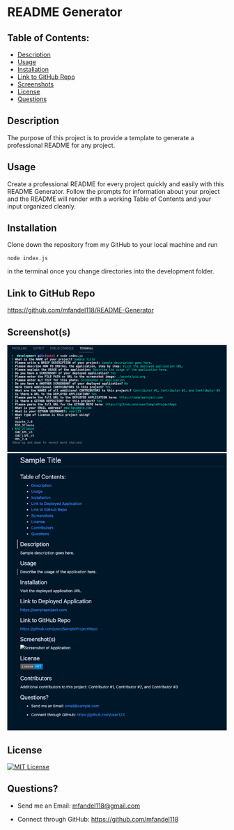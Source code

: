 # README Generator

## Table of Contents:

- [Description](#description)
- [Usage](#usage)
- [Installation](#installation)
- [Link to GitHub Repo](#link-to-github-repo)
- [Screenshots](#screenshots)
- [License](#license)
- [Questions](#questions)

## Description

The purpose of this project is to provide a template to generate a professional README for any project.

## Usage

Create a professional README for every project quickly and easily with this README Generator. Follow the prompts for information about your project and the README will render with a working Table of Contents and your input organized cleanly.

## Installation

Clone down the repository from my GitHub to your local machine and run

```
node index.js
```

in the terminal once you change directories into the development folder.

## Link to GitHub Repo

https://github.com/mfandel118/README-Generator

## Screenshot(s)

![Screenshot of README Generator Prompts](./assets/node-prompts.png)
![Screenshot of README Generator Prompts](./assets/sample-README.png)

## License

[![MIT License](https://img.shields.io/badge/License-MIT-blue.svg)](https://opensource.org/licenses/)

## Questions?

- Send me an Email: mfandel118@gmail.com

- Connect through GitHub: https://github.com/mfandel118
